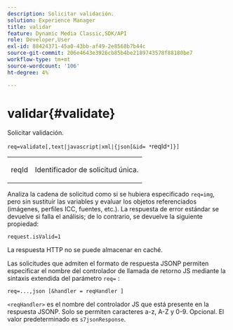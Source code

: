 ```yaml
---
description: Solicitar validación.
solution: Experience Manager
title: validar
feature: Dynamic Media Classic,SDK/API
role: Developer,User
exl-id: 88424371-45a0-43bb-af49-2e8568b7b44c
source-git-commit: 206e4643e3926cb85b4be2189743578f88180be7
workflow-type: tm+mt
source-wordcount: '106'
ht-degree: 4%

---
```


# validar{#validate}

Solicitar validación.

`req=validate[,text|javascript|xml|{json[&id= *`reqId`*]}]`

<table id="simpletable_F214CDA7580A46C0B5CF14CF13AA9B0A"> 
 <tr class="strow"> 
  <td class="stentry"> <p><span class="codeph"><span class="varname"> reqId</span> </span> </p> </td> 
  <td class="stentry"> <p>Identificador de solicitud única. </p></td> 
 </tr> 
</table>

Analiza la cadena de solicitud como si se hubiera especificado `req=img`, pero sin sustituir las variables y evaluar los objetos referenciados (imágenes, perfiles ICC, fuentes, etc.). La respuesta de error estándar se devuelve si falla el análisis; de lo contrario, se devuelve la siguiente propiedad:

`request.isValid=1`

La respuesta HTTP no se puede almacenar en caché.

Las solicitudes que admiten el formato de respuesta JSONP permiten especificar el nombre del controlador de llamada de retorno JS mediante la sintaxis extendida del parámetro `req=` :

`req=...,json [&handler = reqHandler ]`

`<reqHandler>` es el nombre del controlador JS que está presente en la respuesta JSONP. Solo se permiten caracteres a-z, A-Z y 0-9. Opcional. El valor predeterminado es `s7jsonResponse`.
